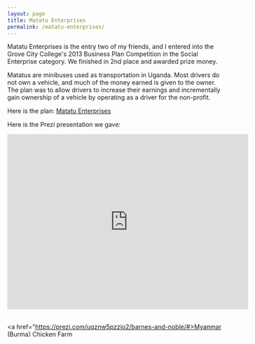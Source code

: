 ```yaml
---
layout: page
title: Matatu Enterprises
permalink: /matatu-enterprises/
---
```


Matatu Enterprises is the entry two of my friends, and I entered into the Grove City College's 2013 Business Plan Competition in the Social Enterprise category. We finished in 2nd place and awarded prize money.

Matatus are minibuses used as transportation in Uganda. Most drivers do not own a vehicle, and much of the money earned is given to the owner. The plan was to allow drivers to increase their earnings and incrementally gain ownership of a vehicle by operating as a driver for the non-profit.

Here is the plan: <a href="{{ site.baseurl }}/matatu_enterprises/">Matatu Enterprises</a>

Here is the Prezi presentation we gave:

<iframe src="http://prezi.com/embed/uqznw5pzzio2/?bgcolor=ffffff&amp;lock_to_path=0&amp;autoplay=0&amp;autohide_ctrls=0&amp;features=undefined&amp;token=undefined&amp;disabled_features=undefined" width="550" height="400" frameBorder="0" webkitAllowFullScreen mozAllowFullscreen allowfullscreen></iframe>

<br><a href="https://prezi.com/uqznw5pzzio2/barnes-and-noble/#>Myanmar (Burma) Chicken Farm</a>

